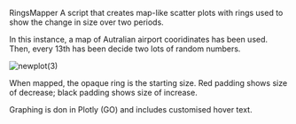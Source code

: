 RingsMapper
A script that creates map-like scatter plots with rings used to show the change in size over two periods. 

In this instance, a map of Autralian airport cooridinates has been used. Then, every 13th has been decide two lots of random numbers.

![newplot(3)](https://user-images.githubusercontent.com/69304112/133785678-6fb78144-780d-4ec4-80a6-c63b01e565c0.png)

When mapped, the opaque ring is the starting size. Red padding shows size of decrease; black padding shows size of increase.

Graphing is don in Plotly (GO) and includes customised hover text.
